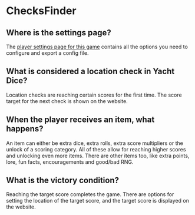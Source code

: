 # ChecksFinder

## Where is the settings page?

The [player settings page for this game](../player-settings) contains all the options you need to configure and export a
config file.

## What is considered a location check in Yacht Dice?

Location checks are reaching certain scores for the first time. The score target for the next check is shown on the
website.

## When the player receives an item, what happens?

An item can either be extra dice, extra rolls, extra score multipliers or the unlock of a scoring category.
All of these allow for reaching higher scores and unlocking even more items.
There are other items too, like extra points, lore, fun facts, encouragements and good/bad RNG.

## What is the victory condition?

Reaching the target score completes the game. There are options for setting the location of the target score, and the
target score is displayed on the website.
